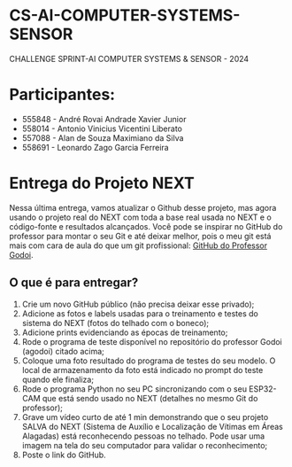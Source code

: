 # CS-AI-COMPUTER-SYSTEMS-SENSOR
CHALLENGE SPRINT-AI COMPUTER SYSTEMS &amp; SENSOR - 2024

# Participantes:
- 555848 - André Rovai Andrade Xavier Junior  
- 558014 - Antonio Vinicius Vicentini Liberato  
- 557088 - Alan de Souza Maximiano da Silva  
- 558691 - Leonardo Zago Garcia Ferreira  

# Entrega do Projeto NEXT

Nessa última entrega, vamos atualizar o Github desse projeto, mas agora usando o projeto real do NEXT com toda a base real usada no NEXT e o código-fonte e resultados alcançados. Você pode se inspirar no GitHub do professor para montar o seu Git e até deixar melhor, pois o meu git está mais com cara de aula do que um git profissional: [GitHub do Professor Godoi](https://github.com/agodoi/detectorObjetos).

## O que é para entregar?

1. Crie um novo GitHub público (não precisa deixar esse privado);
2. Adicione as fotos e labels usadas para o treinamento e testes do sistema do NEXT (fotos do telhado com o boneco);
3. Adicione prints evidenciando as épocas de treinamento;
4. Rode o programa de teste disponível no repositório do professor Godoi (agodoi) citado acima;
5. Coloque uma foto resultado do programa de testes do seu modelo. O local de armazenamento da foto está indicado no prompt do teste quando ele finaliza;
6. Rode o programa Python no seu PC sincronizando com o seu ESP32-CAM que está sendo usado no NEXT (detalhes no mesmo Git do professor);
7. Grave um vídeo curto de até 1 min demonstrando que o seu projeto SALVA do NEXT (Sistema de Auxílio e Localização de Vítimas em Áreas Alagadas) está reconhecendo pessoas no telhado. Pode usar uma imagem na tela do seu computador para validar o reconhecimento;
8. Poste o link do GitHub.
